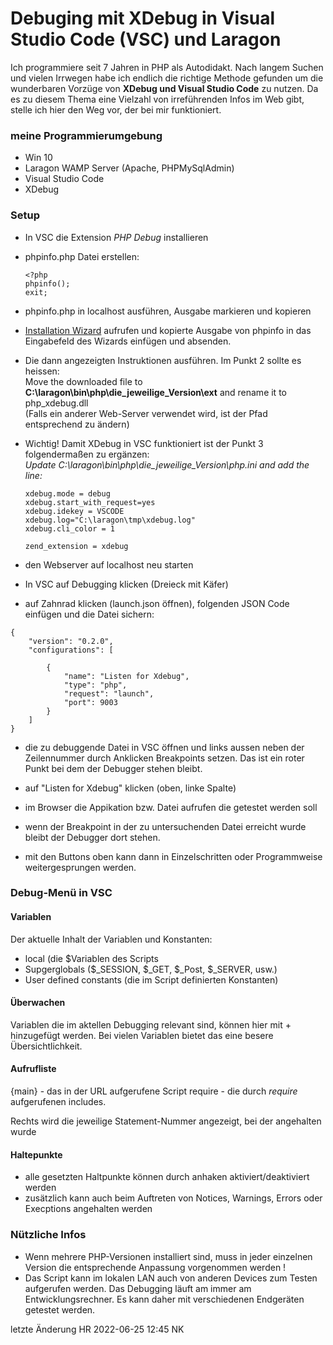 # Debuging mit XDebug in Visual Studio Code (VSC) und Laragon

Ich programmiere seit 7 Jahren in PHP als Autodidakt. Nach langem Suchen und vielen Irrwegen habe ich endlich die richtige Methode gefunden um die wunderbaren Vorzüge von **XDebug und Visual Studio Code** zu nutzen. Da es zu diesem Thema eine Vielzahl von irreführenden Infos im Web gibt, stelle ich hier den Weg vor, der bei mir funktioniert.

### meine Programmierumgebung

- Win 10
- Laragon WAMP Server (Apache, PHPMySqlAdmin)
- Visual Studio Code
- XDebug

### Setup

- In VSC die Extension *PHP Debug* installieren
- phpinfo.php Datei erstellen:

    ```
    <?php
    phpinfo();
    exit;
    ```

- phpinfo.php in localhost ausführen, Ausgabe markieren und kopieren

- [Installation Wizard](https://xdebug.org/wizard) aufrufen und kopierte Ausgabe von phpinfo in das Eingabefeld des Wizards einfügen und absenden.

- Die dann angezeigten Instruktionen ausführen. Im Punkt 2 sollte es heissen:<br>
Move the downloaded file to **C:\laragon\bin\php\die_jeweilige_Version\ext** and rename it to php_xdebug.dll<br>
(Falls ein anderer Web-Server verwendet wird, ist der Pfad entsprechend zu ändern)

- Wichtig! Damit XDebug in VSC funktioniert ist der Punkt 3 folgendermaßen zu ergänzen:<br>
*Update C:\laragon\bin\php\die_jeweilige_Version\php.ini and add the line:*
    ```
    xdebug.mode = debug 
    xdebug.start_with_request=yes  
    xdebug.idekey = VSCODE
    xdebug.log="C:\laragon\tmp\xdebug.log"
    xdebug.cli_color = 1

    zend_extension = xdebug
    ```

- den Webserver auf localhost neu starten

- In VSC auf Debugging klicken (Dreieck mit Käfer)

- auf Zahnrad klicken (launch.json öffnen), folgenden JSON Code einfügen und die Datei sichern:

```
{
    "version": "0.2.0",
    "configurations": [

        {
            "name": "Listen for Xdebug",
            "type": "php",
            "request": "launch",
            "port": 9003
        }
    ]
}
```

- die zu debuggende Datei in VSC öffnen und links aussen neben der Zeilennummer durch Anklicken Breakpoints setzen. Das ist ein roter Punkt bei dem der Debugger stehen bleibt.

- auf "Listen for Xdebug" klicken (oben, linke Spalte)
- im Browser die Appikation bzw. Datei aufrufen die getestet werden soll
- wenn der Breakpoint in der zu untersuchenden Datei erreicht wurde bleibt der Debugger dort stehen.
- mit den Buttons oben kann dann in Einzelschritten oder Programmweise weitergesprungen werden.


### Debug-Menü in VSC

#### Variablen
    
Der aktuelle Inhalt der Variablen und Konstanten:
-   local (die $Variablen des Scripts
-   Supgerglobals ($_SESSION, $_GET, $_Post, $_SERVER, usw.)
-   User defined constants (die im Script definierten Konstanten)
    
#### Überwachen

Variablen die im aktellen Debugging relevant sind, können hier mit + hinzugefügt werden. Bei vielen Variablen bietet das eine besere Übersichtlichkeit.
    
#### Aufrufliste

{main} - das in der URL aufgerufene Script
require - die durch *require* aufgerufenen includes.

Rechts wird die jeweilige Statement-Nummer angezeigt, bei der angehalten wurde
    
#### Haltepunkte

-   alle gesetzten Haltpunkte können durch anhaken aktiviert/deaktiviert werden
-   zusätzlich kann auch beim Auftreten von Notices, Warnings, Errors oder Execptions angehalten werden
    
### Nützliche Infos

- Wenn mehrere PHP-Versionen installiert sind, muss in jeder einzelnen Version die entsprechende Anpassung vorgenommen werden !
- Das Script kann im lokalen LAN auch von anderen Devices zum Testen aufgerufen werden. Das Debugging läuft am immer am Entwicklungsrechner. Es kann daher mit verschiedenen Endgeräten getestet werden.
    
    
letzte Änderung HR 2022-06-25 12:45 NK
